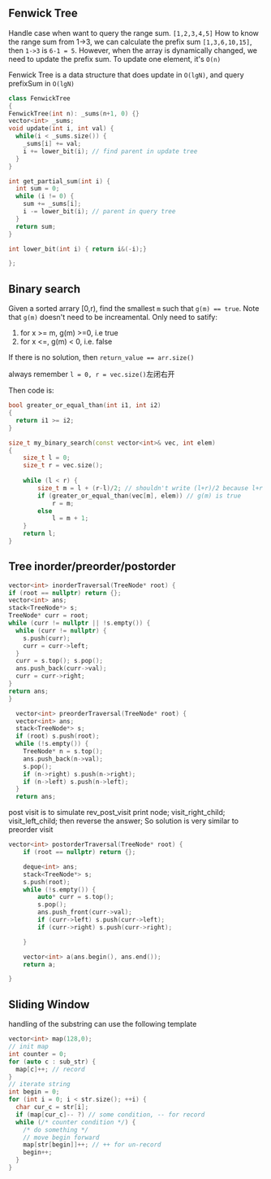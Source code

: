 ## Fenwick Tree

Handle case when want to query the range sum.
`[1,2,3,4,5]`
How to know the range sum from 1->3, we can calculate the prefix sum `[1,3,6,10,15]`, then `1->3` is `6-1 = 5`.
However, when the array is dynamically changed, we need to update the prefix sum. To update one element, it's `O(n)`

Fenwick Tree is a data structure that does update in `O(lgN)`, and query prefixSum in `O(lgN)`

```c++
class FenwickTree
{
FenwickTree(int n): _sums(n+1, 0) {}
vector<int> _sums;
void update(int i, int val) {
  while(i < _sums.size()) {
    _sums[i] += val;
    i += lower_bit(i); // find parent in update tree
  }
}

int get_partial_sum(int i) {
  int sum = 0;
  while (i != 0) {
    sum += _sums[i];
    i -= lower_bit(i); // parent in query tree
  }
  return sum;
}

int lower_bit(int i) { return i&(-i);}

};
```
## Binary search
Given a sorted arrary [0,r), find the smallest `m` such that `g(m) == true`. Note that `g(m)` doesn't need to be increamental.
Only need to satify:
1. for x >= m, g(m) >=0, i.e true
2. for x <=, g(m) < 0, i.e. false

If there is no solution, then `return_value == arr.size()`

always remember `l = 0, r = vec.size()`左闭右开

Then code is:

```cpp
bool greater_or_equal_than(int i1, int i2)
{
  return i1 >= i2;
}

size_t my_binary_search(const vector<int>& vec, int elem)
{
    size_t l = 0;
    size_t r = vec.size();
    
    while (l < r) {
        size_t m = l + (r-l)/2; // shouldn't write (l+r)/2 because l+r can overflow!!!!
        if (greater_or_equal_than(vec[m], elem)) // g(m) is true
            r = m;
        else
            l = m + 1;
    }
    return l;
}
```

## Tree inorder/preorder/postorder

```c++
vector<int> inorderTraversal(TreeNode* root) {
if (root == nullptr) return {};
vector<int> ans;
stack<TreeNode*> s;
TreeNode* curr = root;
while (curr != nullptr || !s.empty()) {
  while (curr != nullptr) {
    s.push(curr);
    curr = curr->left;
  }
  curr = s.top(); s.pop();
  ans.push_back(curr->val);
  curr = curr->right;
}    
return ans;
}
```

```c++
  vector<int> preorderTraversal(TreeNode* root) {
  vector<int> ans;
  stack<TreeNode*> s;
  if (root) s.push(root);
  while (!s.empty()) {
    TreeNode* n = s.top();
    ans.push_back(n->val);
    s.pop();
    if (n->right) s.push(n->right);
    if (n->left) s.push(n->left);            
  }
  return ans;
```
  
post visit is to simulate rev_post_visit
print node; visit_right_child; visit_left_child;
then reverse the answer;
So solution is very similar to preorder visit
```c++
vector<int> postorderTraversal(TreeNode* root) {
    if (root == nullptr) return {};

    deque<int> ans;
    stack<TreeNode*> s;
    s.push(root);
    while (!s.empty()) {
        auto* curr = s.top();
        s.pop();
        ans.push_front(curr->val);
        if (curr->left) s.push(curr->left);
        if (curr->right) s.push(curr->right);

    }

    vector<int> a(ans.begin(), ans.end());
    return a;

}
```

## Sliding Window

handling of the substring can use the following template
```c++
vector<int> map(128,0);
// init map
int counter = 0;
for (auto c : sub_str) {
  map[c]++; // record 
}
// iterate string
int begin = 0;
for (int i = 0; i < str.size(); ++i) {
  char cur_c = str[i];
  if (map[cur_c]-- ?) // some condition, -- for record
  while (/* counter condition */) {
    /* do something */
    // move begin forward
    map[str[begin]]++; // ++ for un-record
    begin++;
  }
}

```

    
